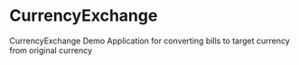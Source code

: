 # CurrencyExchange
CurrencyExchange Demo Application for converting bills to target currency from original currency
